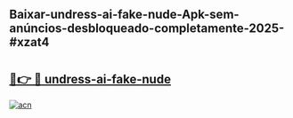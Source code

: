 ## Baixar-undress-ai-fake-nude-Apk-sem-anúncios-desbloqueado-completamente-2025-#xzat4

# <h2><a href="https://ainizakaria.my?title=undress-ai-fake-nude&ref=20M">🔗👉 🔴 undress-ai-fake-nude</a></h2>

[![acn](https://github.com/user-attachments/assets/0f9c940e-d8b0-45ae-aac7-cd30a18b3e1c)](https://ainizakaria.my?title=undress-ai-fake-nude&ref=20M)

